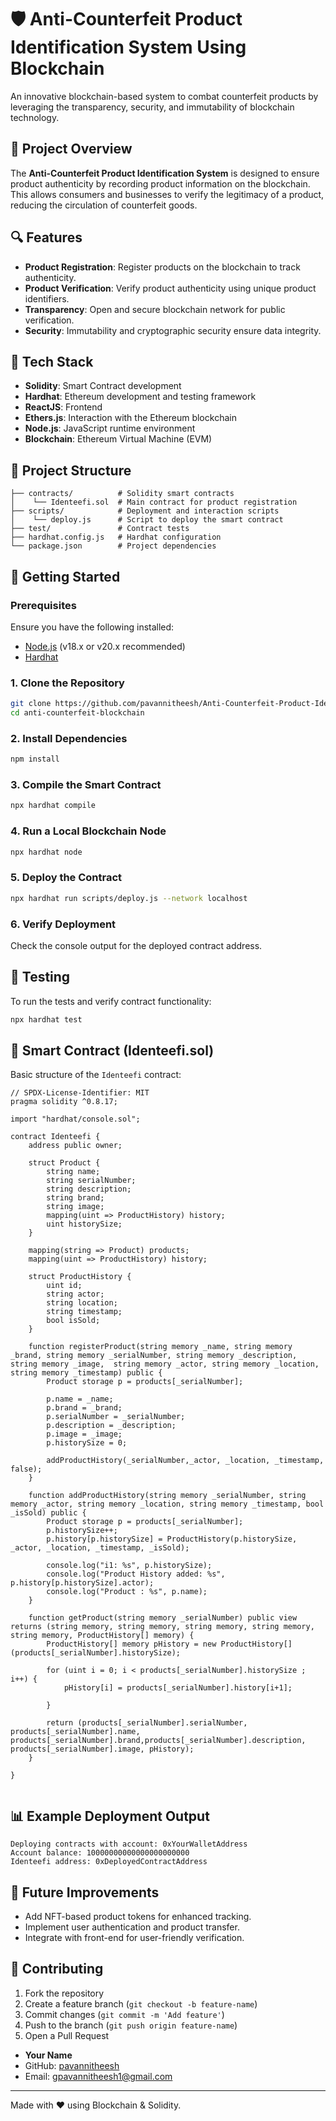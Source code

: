 # 🛡️ Anti-Counterfeit Product Identification System Using Blockchain

An innovative blockchain-based system to combat counterfeit products by leveraging the transparency, security, and immutability of blockchain technology.

## 📌 Project Overview

The **Anti-Counterfeit Product Identification System** is designed to ensure product authenticity by recording product information on the blockchain. This allows consumers and businesses to verify the legitimacy of a product, reducing the circulation of counterfeit goods.

## 🔍 Features

- **Product Registration**: Register products on the blockchain to track authenticity.
- **Product Verification**: Verify product authenticity using unique product identifiers.
- **Transparency**: Open and secure blockchain network for public verification.
- **Security**: Immutability and cryptographic security ensure data integrity.

## 🧰 Tech Stack

- **Solidity**: Smart Contract development
- **Hardhat**: Ethereum development and testing framework
- **ReactJS**: Frontend 
- **Ethers.js**: Interaction with the Ethereum blockchain
- **Node.js**: JavaScript runtime environment
- **Blockchain**: Ethereum Virtual Machine (EVM)

## 📂 Project Structure

```
├── contracts/          # Solidity smart contracts
│    └── Identeefi.sol  # Main contract for product registration
├── scripts/            # Deployment and interaction scripts
│    └── deploy.js      # Script to deploy the smart contract
├── test/               # Contract tests
├── hardhat.config.js   # Hardhat configuration
└── package.json        # Project dependencies
```

## 🚀 Getting Started

### Prerequisites
Ensure you have the following installed:

- [Node.js](https://nodejs.org/) (v18.x or v20.x recommended)
- [Hardhat](https://hardhat.org/)

### 1. Clone the Repository
```bash
git clone https://github.com/pavannitheesh/Anti-Counterfeit-Product-Identification-System-Using-Blockchain
cd anti-counterfeit-blockchain
```

### 2. Install Dependencies
```bash
npm install
```

### 3. Compile the Smart Contract
```bash
npx hardhat compile
```

### 4. Run a Local Blockchain Node
```bash
npx hardhat node
```

### 5. Deploy the Contract
```bash
npx hardhat run scripts/deploy.js --network localhost
```

### 6. Verify Deployment
Check the console output for the deployed contract address.

## 🧪 Testing

To run the tests and verify contract functionality:

```bash
npx hardhat test
```

## 📜 Smart Contract (Identeefi.sol)

Basic structure of the `Identeefi` contract:

```solidity
// SPDX-License-Identifier: MIT
pragma solidity ^0.8.17;

import "hardhat/console.sol";

contract Identeefi {
    address public owner; 

    struct Product {
        string name;
        string serialNumber;
        string description;
        string brand;
        string image;
        mapping(uint => ProductHistory) history;
        uint historySize;
    }

    mapping(string => Product) products;
    mapping(uint => ProductHistory) history;    

    struct ProductHistory {
        uint id;
        string actor;
        string location;
        string timestamp;
        bool isSold;
    }

    function registerProduct(string memory _name, string memory _brand, string memory _serialNumber, string memory _description, string memory _image,  string memory _actor, string memory _location, string memory _timestamp) public {
        Product storage p = products[_serialNumber];

        p.name = _name;
        p.brand = _brand;
        p.serialNumber = _serialNumber;
        p.description = _description;
        p.image = _image;
        p.historySize = 0;

        addProductHistory(_serialNumber,_actor, _location, _timestamp, false);
    }

    function addProductHistory(string memory _serialNumber, string memory _actor, string memory _location, string memory _timestamp, bool _isSold) public {
        Product storage p = products[_serialNumber];
        p.historySize++;
        p.history[p.historySize] = ProductHistory(p.historySize, _actor, _location, _timestamp, _isSold);

        console.log("i1: %s", p.historySize);
        console.log("Product History added: %s", p.history[p.historySize].actor);
        console.log("Product : %s", p.name);
    }

    function getProduct(string memory _serialNumber) public view returns (string memory, string memory, string memory, string memory, string memory, ProductHistory[] memory) {
        ProductHistory[] memory pHistory = new ProductHistory[](products[_serialNumber].historySize);

        for (uint i = 0; i < products[_serialNumber].historySize ; i++) {
            pHistory[i] = products[_serialNumber].history[i+1];            

        }

        return (products[_serialNumber].serialNumber, products[_serialNumber].name, products[_serialNumber].brand,products[_serialNumber].description, products[_serialNumber].image, pHistory);
    }

}
    
```

## 📊 Example Deployment Output

```
Deploying contracts with account: 0xYourWalletAddress
Account balance: 10000000000000000000000
Identeefi address: 0xDeployedContractAddress
```

## 📌 Future Improvements

- Add NFT-based product tokens for enhanced tracking.
- Implement user authentication and product transfer.
- Integrate with front-end for user-friendly verification.

## 🤝 Contributing

1. Fork the repository
2. Create a feature branch (`git checkout -b feature-name`)
3. Commit changes (`git commit -m 'Add feature'`)
4. Push to the branch (`git push origin feature-name`)
5. Open a Pull Request



- **Your Name**
- GitHub: [pavannitheesh](https://github.com/pavannitheesh)
- Email: gpavannitheesh1@gmail.com
---

Made with ❤️ using Blockchain & Solidity.

